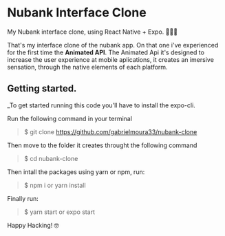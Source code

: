 # Nubank Interface Clone
My Nubank interface clone, using React Native + Expo. 🧑🏾‍💻

That's my interface clone of the nubank app.
On that one i've experienced for the first time the **Animated API**. 
The Animated Api it's designed to increase the user experience at mobile aplications,
it creates an imersive sensation, through the native elements of each platform.

## Getting started.
_To get started running this code you'll have to install the expo-cli.

Run the following command in your terminal
> $ git clone https://github.com/gabrielmoura33/nubank-clone

Then move to the folder it creates throught the following  command

> $ cd nubank-clone

Then intall the packages using yarn or npm, run:

> $ npm i or yarn install

Finally run:

> $ yarn start or expo start

Happy Hacking! 🤓
